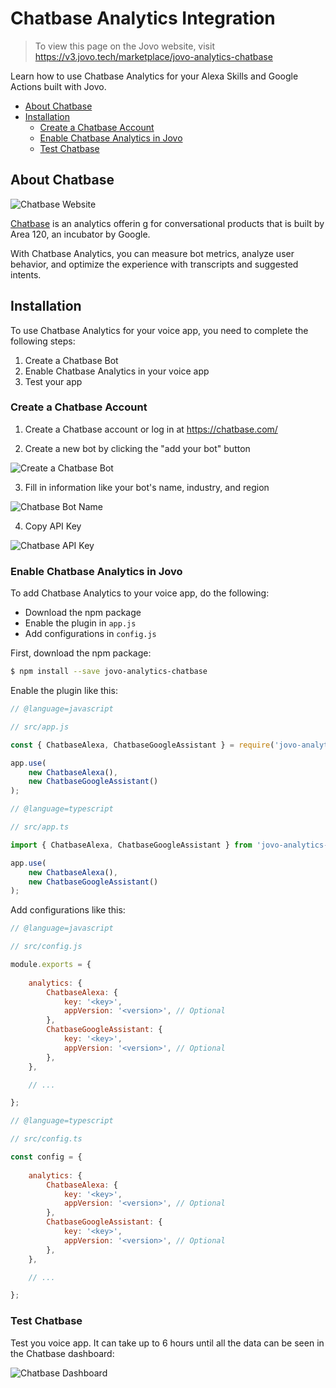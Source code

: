 # Chatbase Analytics Integration

> To view this page on the Jovo website, visit https://v3.jovo.tech/marketplace/jovo-analytics-chatbase

Learn how to use Chatbase Analytics for your Alexa Skills and Google Actions built with Jovo.

* [About Chatbase](#about-chatbase)
* [Installation](#installation)
   * [Create a Chatbase Account](#create-a-chatbase-account)
   * [Enable Chatbase Analytics in Jovo](#enable-chatbase-analytics-in-jovo)
   * [Test Chatbase](#test-chatbase)

## About Chatbase

![Chatbase Website](./img/chatbase-home.jpg)

[Chatbase](https://chatbase.com/) is an analytics offerin   g for conversational products that is built by Area 120, an incubator by Google.

With Chatbase Analytics, you can measure bot metrics, analyze user behavior, and optimize the experience with transcripts and suggested intents.

## Installation

To use Chatbase Analytics for your voice app, you need to complete the following steps:

1. Create a Chatbase Bot
2. Enable Chatbase Analytics in your voice app
3. Test your app

### Create a Chatbase Account

1. Create a Chatbase account or log in at https://chatbase.com/

2. Create a new bot by clicking the "add your bot" button

![Create a Chatbase Bot](./img/chatbase-dashboard.png)

3. Fill in information like your bot's name, industry, and region

![Chatbase Bot Name](./img/chatbase-new-bot.jpg)

4. Copy API Key

![Chatbase API Key](./img/chatbase-api-key.jpg)

### Enable Chatbase Analytics in Jovo

To add Chatbase Analytics to your voice app, do the following:

* Download the npm package
* Enable the plugin in `app.js`
* Add configurations in `config.js`

First, download the npm package:

```sh
$ npm install --save jovo-analytics-chatbase
```

Enable the plugin like this:

```javascript
// @language=javascript

// src/app.js

const { ChatbaseAlexa, ChatbaseGoogleAssistant } = require('jovo-analytics-chatbase');

app.use(
    new ChatbaseAlexa(),
    new ChatbaseGoogleAssistant()
);

// @language=typescript

// src/app.ts

import { ChatbaseAlexa, ChatbaseGoogleAssistant } from 'jovo-analytics-chatbase';

app.use(
    new ChatbaseAlexa(),
    new ChatbaseGoogleAssistant()
);
```

Add configurations like this:

```javascript
// @language=javascript

// src/config.js

module.exports = {
    
    analytics: {
        ChatbaseAlexa: {
            key: '<key>',
            appVersion: '<version>', // Optional
        },
        ChatbaseGoogleAssistant: {
            key: '<key>',
            appVersion: '<version>', // Optional
        },
    },

    // ...

};

// @language=typescript

// src/config.ts

const config = {
    
    analytics: {
        ChatbaseAlexa: {
            key: '<key>',
            appVersion: '<version>', // Optional
        },
        ChatbaseGoogleAssistant: {
            key: '<key>',
            appVersion: '<version>', // Optional
        },
    },

    // ...

};
```

### Test Chatbase

Test you voice app. It can take up to 6 hours until all the data can be seen in the Chatbase dashboard:

![Chatbase Dashboard](./img/chatbase-result.png)